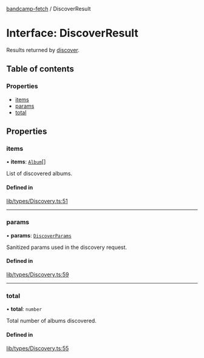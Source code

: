 [bandcamp-fetch](../README.md) / DiscoverResult

# Interface: DiscoverResult

Results returned by [discover](../classes/DiscoveryAPI.md#discover).

## Table of contents

### Properties

- [items](DiscoverResult.md#items)
- [params](DiscoverResult.md#params)
- [total](DiscoverResult.md#total)

## Properties

### items

• **items**: [`Album`](Album.md)[]

List of discovered albums.

#### Defined in

[lib/types/Discovery.ts:51](https://github.com/patrickkfkan/bandcamp-fetch/blob/7815c68/src/lib/types/Discovery.ts#L51)

___

### params

• **params**: [`DiscoverParams`](DiscoverParams.md)

Sanitized params used in the discovery request.

#### Defined in

[lib/types/Discovery.ts:59](https://github.com/patrickkfkan/bandcamp-fetch/blob/7815c68/src/lib/types/Discovery.ts#L59)

___

### total

• **total**: `number`

Total number of albums discovered.

#### Defined in

[lib/types/Discovery.ts:55](https://github.com/patrickkfkan/bandcamp-fetch/blob/7815c68/src/lib/types/Discovery.ts#L55)
